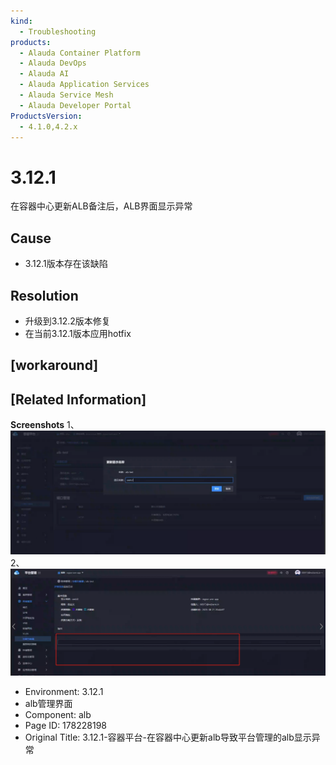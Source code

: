 ```yaml
---
kind:
  - Troubleshooting
products:
  - Alauda Container Platform
  - Alauda DevOps
  - Alauda AI
  - Alauda Application Services
  - Alauda Service Mesh
  - Alauda Developer Portal
ProductsVersion:
  - 4.1.0,4.2.x
---
```

<!-- A type of document that involves encountering a fault, diagnosing it, performing root cause analysis, and providing solutions. -->

# 3.12.1

在容器中心更新ALB备注后，ALB界面显示异常

## Cause
- 3.12.1版本存在该缺陷

## Resolution
- 升级到3.12.2版本修复
- 在当前3.12.1版本应用hotfix

## [workaround]

## [Related Information]
**Screenshots**
1、![](assets/3-12-1-rong-qi-ping-tai-zai-rong-qi-zhong-xin-geng-xin-albdao-zhi-ping-tai-guan/image-2023-12-21_10-46-49.png)
2、![](assets/3-12-1-rong-qi-ping-tai-zai-rong-qi-zhong-xin-geng-xin-albdao-zhi-ping-tai-guan/image-2023-12-21_10-47-3.png)
- Environment: 3.12.1
- alb管理界面
- Component: alb
- Page ID: 178228198
- Original Title: 3.12.1-容器平台-在容器中心更新alb导致平台管理的alb显示异常
